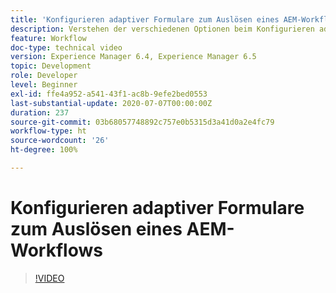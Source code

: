 ```yaml
---
title: 'Konfigurieren adaptiver Formulare zum Auslösen eines AEM-Workflows '
description: Verstehen der verschiedenen Optionen beim Konfigurieren adaptiver Formulare zum Auslösen eines AEM-Workflows
feature: Workflow
doc-type: technical video
version: Experience Manager 6.4, Experience Manager 6.5
topic: Development
role: Developer
level: Beginner
exl-id: ffe4a952-a541-43f1-ac8b-9efe2bed0553
last-substantial-update: 2020-07-07T00:00:00Z
duration: 237
source-git-commit: 03b68057748892c757e0b5315d3a41d0a2e4fc79
workflow-type: ht
source-wordcount: '26'
ht-degree: 100%

---
```


# Konfigurieren adaptiver Formulare zum Auslösen eines AEM-Workflows 


>[!VIDEO](https://video.tv.adobe.com/v/28316?quality=12&learn=on)
